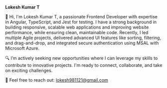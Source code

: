 **Lokesh Kumar T**


👋 Hi, I'm Lokesh Kumar T, a passionate Frontend Developer with expertise in Angular, TypeScript, and Jest for testing. I have a strong background in building responsive, scalable web applications and improving website performance, while ensuring clean, maintainable code. Recently, I led multiple Agile projects, delivered advanced UI features like sorting, filtering, and drag-and-drop, and integrated secure authentication using MSAL with Microsoft Azure.

🔍 I’m actively seeking new opportunities where I can leverage my skills to contribute to innovative projects. I'm ready to connect, collaborate, and take on exciting challenges.

📧 Feel free to reach out: lokesh981121@gmail.com
